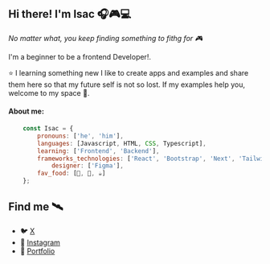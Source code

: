 ## Hi there! I'm Isac  🎧🎮💻

 *No matter what, you keep finding something to fithg for 🎮*
 
 I'm a beginner to be a frontend Developer!. 

⭐ I learning something new I like to create apps and examples and share them here so that my future self is not so lost. If my examples help you, welcome to my space 🤔.


#### About me:
```javascript
	const Isac = {
		pronouns: ['he', 'him'],
		languages: [Javascript, HTML, CSS, Typescript],
		learning: ['Frontend', 'Backend'],
		frameworks_technologies: ['React', 'Bootstrap', 'Next', 'Tailwind'],
        	designer: ['Figma'],
		fav_food: [🌮, 🍔, ☕]
	};
```

## Find me 🛰
 - 🐦 [X](https://twitter.com/isactes)
 - 📸 [Instagram](https://www.instagram.com/isactes__coding/)
 - 📰 [Portfolio](https://isac-portfolio.netlify.app/)
